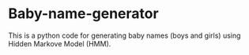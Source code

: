 # Baby-name-generator
This is a python code for generating baby names (boys and girls) using Hidden Markove Model (HMM).
